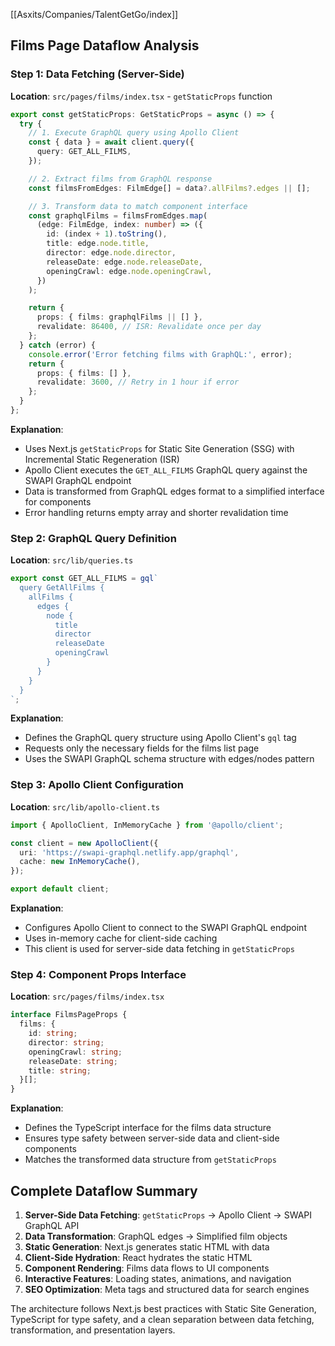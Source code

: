 [[Asxits/Companies/TalentGetGo/index]]
## Films Page Dataflow Analysis

### **Step 1: Data Fetching (Server-Side)**
**Location**: `src/pages/films/index.tsx` - `getStaticProps` function

```typescript
export const getStaticProps: GetStaticProps = async () => {
  try {
    // 1. Execute GraphQL query using Apollo Client
    const { data } = await client.query({
      query: GET_ALL_FILMS,
    });

    // 2. Extract films from GraphQL response
    const filmsFromEdges: FilmEdge[] = data?.allFilms?.edges || [];

    // 3. Transform data to match component interface
    const graphqlFilms = filmsFromEdges.map(
      (edge: FilmEdge, index: number) => ({
        id: (index + 1).toString(),
        title: edge.node.title,
        director: edge.node.director,
        releaseDate: edge.node.releaseDate,
        openingCrawl: edge.node.openingCrawl,
      })
    );

    return {
      props: { films: graphqlFilms || [] },
      revalidate: 86400, // ISR: Revalidate once per day
    };
  } catch (error) {
    console.error('Error fetching films with GraphQL:', error);
    return {
      props: { films: [] },
      revalidate: 3600, // Retry in 1 hour if error
    };
  }
};
```

**Explanation**: 
- Uses Next.js `getStaticProps` for Static Site Generation (SSG) with Incremental Static Regeneration (ISR)
- Apollo Client executes the `GET_ALL_FILMS` GraphQL query against the SWAPI GraphQL endpoint
- Data is transformed from GraphQL edges format to a simplified interface for components
- Error handling returns empty array and shorter revalidation time

### **Step 2: GraphQL Query Definition**
**Location**: `src/lib/queries.ts`

```typescript
export const GET_ALL_FILMS = gql`
  query GetAllFilms {
    allFilms {
      edges {
        node {
          title
          director
          releaseDate
          openingCrawl
        }
      }
    }
  }
`;
```

**Explanation**: 
- Defines the GraphQL query structure using Apollo Client's `gql` tag
- Requests only the necessary fields for the films list page
- Uses the SWAPI GraphQL schema structure with edges/nodes pattern

### **Step 3: Apollo Client Configuration**
**Location**: `src/lib/apollo-client.ts`

```typescript
import { ApolloClient, InMemoryCache } from '@apollo/client';

const client = new ApolloClient({
  uri: 'https://swapi-graphql.netlify.app/graphql',
  cache: new InMemoryCache(),
});

export default client;
```

**Explanation**: 
- Configures Apollo Client to connect to the SWAPI GraphQL endpoint
- Uses in-memory cache for client-side caching
- This client is used for server-side data fetching in `getStaticProps`

### **Step 4: Component Props Interface**
**Location**: `src/pages/films/index.tsx`

```typescript
interface FilmsPageProps {
  films: {
    id: string;
    director: string;
    openingCrawl: string;
    releaseDate: string;
    title: string;
  }[];
}
```

**Explanation**: 
- Defines the TypeScript interface for the films data structure
- Ensures type safety between server-side data and client-side components
- Matches the transformed data structure from `getStaticProps`

## **Complete Dataflow Summary**

1. **Server-Side Data Fetching**: `getStaticProps` → Apollo Client → SWAPI GraphQL API
2. **Data Transformation**: GraphQL edges → Simplified film objects
3. **Static Generation**: Next.js generates static HTML with data
4. **Client-Side Hydration**: React hydrates the static HTML
5. **Component Rendering**: Films data flows to UI components
6. **Interactive Features**: Loading states, animations, and navigation
7. **SEO Optimization**: Meta tags and structured data for search engines

The architecture follows Next.js best practices with Static Site Generation, TypeScript for type safety, and a clean separation between data fetching, transformation, and presentation layers.